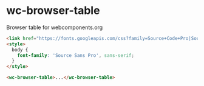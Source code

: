 # wc-browser-table
Browser table for webcomponents.org

<!---
```
<custom-element-demo>
  <template>
    <script src="../webcomponentsjs/webcomponents-lite.js"></script>
    <link rel="import" href="wc-browser-table.html">
    <next-code-block></next-code-block>
  </template>
</custom-element-demo>
```
-->
```html
<link href="https://fonts.googleapis.com/css?family=Source+Code+Pro|Source+Sans+Pro:400,600" rel="stylesheet">
<style>
  body {
    font-family: 'Source Sans Pro', sans-serif;
  }
</style>

<wc-browser-table>...</wc-browser-table>
```